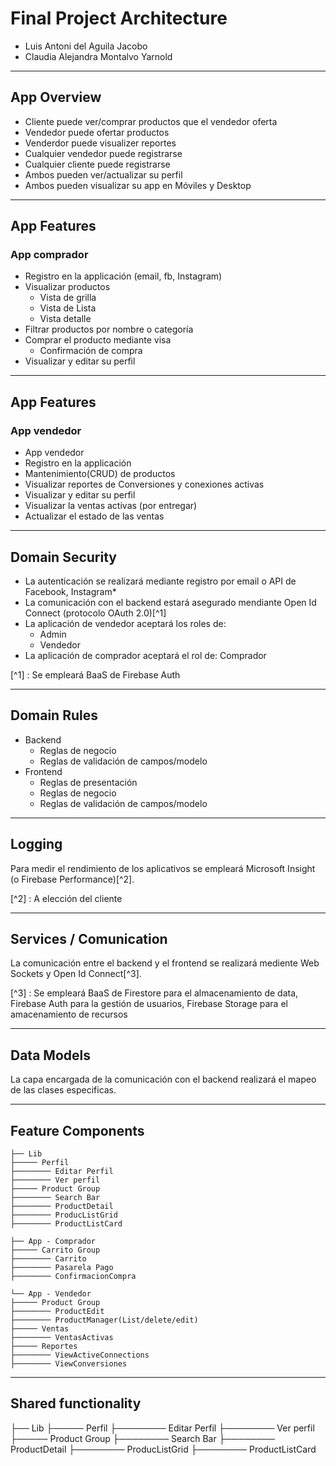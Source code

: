 # Final Project Architecture

- Luis Antoni del Aguila Jacobo
- Claudia Alejandra Montalvo Yarnold

---

## App Overview

- Cliente puede ver/comprar productos que el vendedor oferta
- Vendedor puede ofertar productos
- Venderdor puede visualizer reportes
- Cualquier vendedor puede registrarse
- Cualquier cliente puede registrarse
- Ambos pueden ver/actualizar su perfil
- Ambos pueden visualizar su app en Móviles y Desktop

---

## App Features

### App comprador

- Registro en la applicación (email, fb, Instagram)
- Visualizar productos
  - Vista de grilla
  - Vista de Lista
  - Vista detalle
- Filtrar productos por nombre o categoría
- Comprar el producto mediante visa
  - Confirmación de compra
- Visualizar y editar su perfil

---

## App Features

### App vendedor

- App vendedor
- Registro en la applicación
- Mantenimiento(CRUD) de productos
- Visualizar reportes de Conversiones y conexiones activas
- Visualizar y editar su perfil
- Visualizar la ventas activas (por entregar)
- Actualizar el estado de las ventas

---

## Domain Security

- La autenticación se realizará mediante registro por email o API de Facebook, Instagram\*
- La comunicación con el backend estará asegurado mendiante Open Id Connect (protocolo OAuth 2.0)[^1]
- La aplicación de vendedor aceptará los roles de:
  - Admin
  - Vendedor
- La aplicación de comprador aceptará el rol de: Comprador

[^1] : Se empleará BaaS de Firebase Auth

---

## Domain Rules

- Backend
  - Reglas de negocio
  - Reglas de validación de campos/modelo
- Frontend
  - Reglas de presentación
  - Reglas de negocio
  - Reglas de validación de campos/modelo

---

## Logging

Para medir el rendimiento de los aplicativos se empleará Microsoft Insight (o Firebase Performance)[^2].

[^2] : A elección del cliente

---

## Services / Comunication

La comunicación entre el backend y el frontend se realizará mediente Web Sockets y Open Id Connect[^3].

[^3] : Se empleará BaaS de Firestore para el almacenamiento de data, Firebase Auth para la gestión de usuarios, Firebase Storage para el amacenamiento de recursos

---

## Data Models

La capa encargada de la comunicación con el backend realizará el mapeo de las clases especificas.

---

## Feature Components

```
├── Lib
├───── Perfil
├──────── Editar Perfil
├──────── Ver perfil
├───── Product Group
├──────── Search Bar
├──────── ProductDetail
├──────── ProducListGrid
├──────── ProductListCard

├── App - Comprador
├───── Carrito Group
├──────── Carrito
├──────── Pasarela Pago
├──────── ConfirmacionCompra

└── App - Vendedor
├───── Product Group
├──────── ProductEdit
├──────── ProductManager(List/delete/edit)
├───── Ventas
├──────── VentasActivas
├───── Reportes
├──────── ViewActiveConnections
├──────── ViewConversiones

```

---

## Shared functionality

├── Lib
├───── Perfil
├──────── Editar Perfil
├──────── Ver perfil
├───── Product Group
├──────── Search Bar
├──────── ProductDetail
├──────── ProducListGrid
├──────── ProductListCard